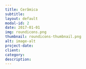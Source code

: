 ```yaml
---
title: Cerâmica
subtitle:
layout: default
modal-id: 2
date: 2017-01-01
img: roundicons.png
thumbnail: roundicons-thumbnail.png
alt: image-alt
project-date:
client:
category:
description:
---
```

